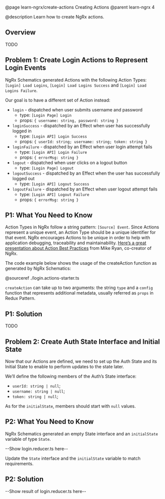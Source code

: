 @page learn-ngrx/create-actions Creating Actions
@parent learn-ngrx 4

@description Learn how to create NgRx actions.

## Overview

TODO

## Problem 1: Create Login Actions to Represent Login Events

NgRx Schematics generated Actions with the following Action Types: `[Login] Load Logins`, `[Login] Load Logins Success` and `[Login] Load Logins Failure`.

Our goal is to have a different set of Action instead:

- `login` - dispatched when user submits username and password
    - type: `[Login Page] Login`
    - props: `{ username: string, password: string }`
- `loginSuccess` - dispatched by an Effect when user has successfully logged in
    - type: `[Login API] Login Success`
    - props: `{ userId: string; username: string; token: string }`
- `loginFailure` - dispatched by an Effect when user login attempt fails
    - type: `[Login API] Login Failure`
    - props: `{ errorMsg: string }`
- `logout` - dispatched when user clicks on a logout button
    - type: `[Login Page] Logout`
- `logoutSuccess` - dispatched by an Effect when the user has successfully logged out
    - type: `[Login API] Logout Success`
- `logoutFailure` - dispatched by an Effect when user logout attempt fails
    - type: `[Login API] Logout Failure`
    - props: `{ errorMsg: string }`

## P1: What You Need to Know

Action Types in NgRx follow a string pattern: `[Source] Event`. Since Actions represent a unique event, an Action Type should be a unique identifier for that event. NgRx encourages Actions to be unique in order to help with application debugging, traceability and maintainability. [Here’s a great presentation about Action Best Practices](https://www.youtube.com/watch?v=JmnsEvoy-gY) from Mike Ryan, co-creator of NgRx.

The code example below shows the usage of the createAction function as generated by NgRx Schematics:

@sourceref ./login.actions-starter.ts

`createAction` can take up to two arguments: the string `type` and a `config` function that represents additional metadata, usually referred as `props` in Redux Pattern.

## P1: Solution

TODO

## Problem 2: Create Auth State Interface and Initial State

Now that our Actions are defined, we need to set up the Auth State and its Initial State to enable to perform updates to the state later.

We’ll define the following members of the Auth’s State interface:

- `userId: string | null`;
- `username: string | null`;
- `token: string | null`;

As for the `initialState`, members should start with `null` values.

## P2: What You Need to Know

NgRx Schematics generated an empty State interface and an `initialState` variable of type `State`.

--Show login.reducer.ts here--

Update the `State` interface and the `initialState` variable to match requirements.

## P2: Solution

--Show result of login.reducer.ts here--
